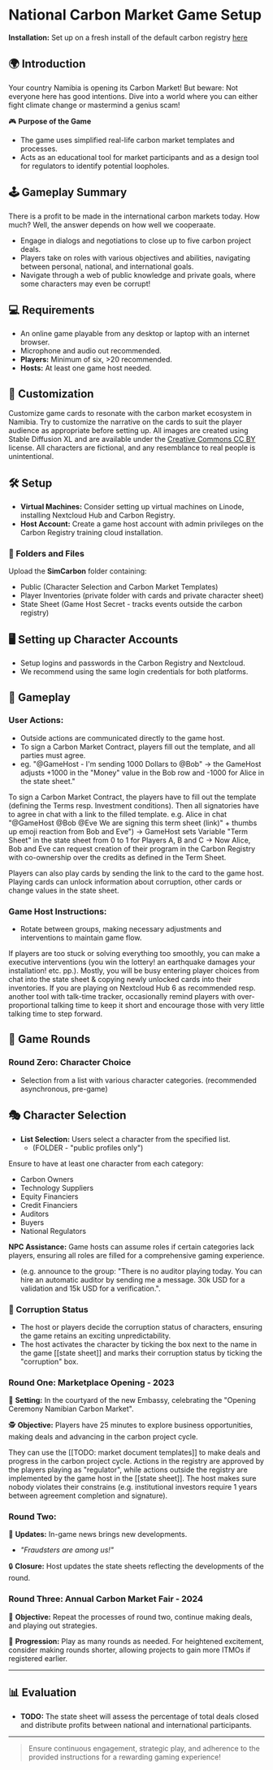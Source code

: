 # National Carbon Market Game Setup

**Installation:** Set up on a fresh install of the default carbon registry [here](https://github.com/undp/carbon-registry)

## 🌍 Introduction

Your country Namibia is opening its Carbon Market! But beware: Not everyone here has good intentions. Dive into a world where you can either fight climate change or mastermind a genius scam! 

🎮 **Purpose of the Game**
- The game uses simplified real-life carbon market templates and processes.
- Acts as an educational tool for market participants and as a design tool for regulators to identify potential loopholes.

## 🕹 Gameplay Summary

There is a profit to be made in the international carbon markets today. How much? Well, the answer depends on how well we cooperaate.
- Engage in dialogs and negotiations to close up to five carbon project deals.
- Players take on roles with various objectives and abilities, navigating between personal, national, and international goals.
- Navigate through a web of public knowledge and private goals, where some characters may even be corrupt!

## 💻 Requirements

- An online game playable from any desktop or laptop with an internet browser.
- Microphone and audio out recommended.
- **Players:** Minimum of six, >20 recommended.
- **Hosts:** At least one game host needed.

## 🎨 Customization

Customize game cards to resonate with the carbon market ecosystem in Namibia. Try to customize the narrative on the cards to suit the player audience as appropriate before setting up. All images are created using Stable Diffusion XL and are available under the [Creative Commons CC BY](https://creativecommons.org/licenses/by/4.0/) license. All characters are fictional, and any resemblance to real people is unintentional. 

## 🛠 Setup

- **Virtual Machines:** Consider setting up virtual machines on Linode, installing Nextcloud Hub and Carbon Registry.
- **Host Account:** Create a game host account with admin privileges on the Carbon Registry training cloud installation.

### 📂 Folders and Files

Upload the **SimCarbon** folder containing:
   - Public  (Character Selection and Carbon Market Templates)
   - Player Inventories (private folder with cards and private character sheet)
   - State Sheet (Game Host Secret - tracks events outside the carbon registry)

## 🖥 Setting up Character Accounts

- Setup logins and passwords in the Carbon Registry and Nextcloud.
- We recommend using the same login credentials for both platforms.

## 🎲 Gameplay

### **User Actions:**
   - Outside actions are communicated directly to the game host.
   - To sign a Carbon Market Contract, players fill out the template, and all parties must agree.
   - eg. "@GameHost - I'm sending 1000 Dollars to @Bob" -> the GameHost adjusts +1000 in the "Money" value in the Bob row and -1000 for Alice in the state sheet."

To sign a Carbon Market Contract, the players have to fill out the template (defining the Terms resp. Investment conditions). Then all signatories have to agree in chat with a link to the filled template. e.g. Alice in chat "@GameHost @Bob @Eve We are signing this term sheet (link)" + thumbs up emoji reaction from Bob and Eve") -> GameHost sets Variable "Term Sheet" in the state sheet from 0 to 1 for Players A, B and C -> Now Alice, Bob and Eve can request creation of their program in the Carbon Registry with co-ownership over the credits as defined in the Term Sheet.

Players can also play cards by sending the link to the card to the game host. Playing cards can unlock information about corruption, other cards or change values in the state sheet.

### **Game Host Instructions:**
   - Rotate between groups, making necessary adjustments and interventions to maintain game flow.

If players are too stuck or solving everything too smoothly, you can make a executive interventions (you win the lottery! an earthquake damages your installation! etc. pp.). Mostly, you will be busy entering player choices from chat into the state sheet & copying newly unlocked cards into their inventories. If you are playing on Nextcloud Hub 6 as recommended resp. another tool with talk-time tracker, occasionally remind players with over-proportional talking time to keep it short and encourage those with very little talking time to step forward.

## 🔄 Game Rounds

### **Round Zero:** Character Choice
   - Selection from a list with various character categories.  (recommended asynchronous, pre-game)

## 🎭 Character Selection

- **List Selection:** Users select a character from the specified list.
  - (FOLDER - "public profiles only")

Ensure to have at least one character from each category:
- Carbon Owners
- Technology Suppliers
- Equity Financiers
- Credit Financiers
- Auditors
- Buyers
- National Regulators

**NPC Assistance:** Game hosts can assume roles if certain categories lack players, ensuring all roles are filled for a comprehensive gaming experience.
- (e.g. announce to the group: "There is no auditor playing today. You can hire an automatic auditor by sending me a message. 30k USD for a validation and 15k USD for a verification.".

### 🤔 Corruption Status
- The host or players decide the corruption status of characters, ensuring the game retains an exciting unpredictability.
- The host activates the character by ticking the box next to the name in the game [[state sheet]] and marks their corruption status by ticking the "corruption" box.

### **Round One: Marketplace Opening - 2023**

🏰 **Setting:** In the courtyard of the new Embassy, celebrating the "Opening Ceremony Namibian Carbon Market".

🕵️ **Objective:** Players have 25 minutes to explore business opportunities, making deals and advancing in the carbon project cycle.

They can use the [[TODO: market document templates]] to make deals and progress in the carbon project cycle. Actions in the registry are approved by the players playing as "regulator", while actions outside the registry are implemented by the game host in the [[state sheet]]. The host makes sure nobody violates their constrains (e.g. institutional investors require 1 years between agreement completion and signature).

### **Round Two:**

📰 **Updates:** In-game news brings new developments.
   - _"Fraudsters are among us!"_

🔒 **Closure:** Host updates the state sheets reflecting the developments of the round.

### **Round Three: Annual Carbon Market Fair - 2024**

🔄 **Objective:** Repeat the processes of round two, continue making deals, and playing out strategies.

🚀 **Progression:** Play as many rounds as needed. For heightened excitement, consider making rounds shorter, allowing projects to gain more ITMOs if registered earlier.

---

## 📊 Evaluation

- **TODO:** The state sheet will assess the percentage of total deals closed and distribute profits between national and international participants.

---

> Ensure continuous engagement, strategic play, and adherence to the provided instructions for a rewarding gaming experience!
